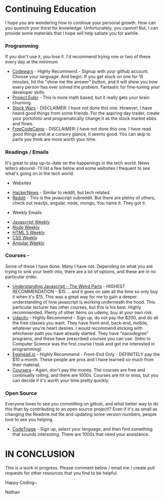 # Continuing Education
I hope you are wondering how to continue your personal growth.  How can you quench your thirst for knowledge. Unfortunately, you cannot! But, I can provide some materials that I hope will help satiate you for awhile.  
### Programming
If you don't use it, you lose it.  I'd recommend trying one or two of these every day at the minimum
* [Codewars](www.codewars.com) - Highly Recommend - Signup with your github account. Choose your language.  And begin. If you get stuck on one for 15 minutes, hit the "show me the answer" button, and it will show you how every person has ever solved the problem.  Fantastic for fine-tuning your developer skills.
* [Project Euler](https://projecteuler.net/) - This is more math based, but it really gets your brain churning.
* [Stock Wars](http://stockwars.cidevelop.com/) - DISCLAIMER: I have not done this one.  However, I have heard good things from some friends.  For the aspiring day trader, create your portofolio and programatically change it as the stock market ebbs and flows.
* [FreeCodeCamp](http://www.freecodecamp.com/) - DISCLAIMER: I have not done this one. I have read good things and at a cursory glance, it seems good.  You can skip to parts you think are more worth your time.

### Readings / Emails
It's great to stay up-to-date on the happenings in the tech world.  News letters abound- I'll list a few below and some websites I frequent to see what's going on in the tech world.  
* Websites
 - [HackerNews](news.ycombinator.com) - Similar to reddit, but tech related.
 - [Reddit](www.reddit.com/r/javascript) - This is the javascript subreddit.  But there are pletny of others, check out reactjs, angular, node, mongo, You name it. They got it.
* Weekly Emails
 - [Javascript Weekly](http://javascriptweekly.com/)
 - [Node Weekly](http://nodeweekly.com/)
 - [HTML 5 Weekly](http://html5weekly.com/)
 - [CSS Weekly](http://css-weekly.com/)
 - [Angular Weekly](http://paper.li/RaminZamani/1366929635)

### Courses -
Some of these I have done. Many I have not.  Depending on what you are trying to sink your teeth into, there are a lot of options, and these are in no particular order.
* [Understanding Javascript - The Weird Parts](https://www.udemy.com/understand-javascript/) - HIGHEST RECOMMENDATION - $15 ... and it goes on sale all the time so only buy it when it's $15.  This was a great way for me to gain a deeper understanding of how javascript is working underneath the hood. This particular lecturer has other courses, but this is his best. Highly recommended.  Plenty of other items on udemy, buy at your own risk.
* [Udacity](www.udacity.com) - Highly Recommend - Sign up, do not pay the $200, and do all the free classes you want.  They have front-end, back-end, mobile, whatever you're heart desires.  I would recommend sticking with whichever path you have already started. They have "nanodegree" programs, and these have prescribed courses you can use.  (Intro to Computer Science was the first course I took and got me interested in programming)
* [Egghead.io](www.egghead.io) - Highly Recommend - Front-End Only - DEFINITELY pay the $10 a month. These people are pros and I have learned so much from their material.
* [Coursera](www.coursera.com) - Again, don't pay the money.  The courses are free and continually rolling, and there are 1000s. Courses are hit or miss, but you can decide if it's worth your time pretty quickly.

### Open Source
Everyone loves to see you committing on github, and what better way to do this than by contributing to an open source project!? Even if it's as small as changing the Readme.md file and updating some version numbers, people love to see you helping.
* [CodeTriage](http://www.codetriage.com/) - Sign up, select your language, and then find something that sounds interesting.  There are 1000s that need your assistance.

# IN CONCLUSION
This is a work in progress.  Please comment below / email me / create pull requests for other resources that you find to be helpful.

Happy Coding~

Nathan
